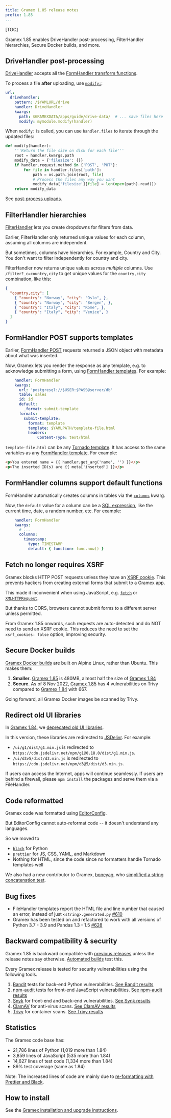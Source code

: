 ```yaml
---
title: Gramex 1.85 release notes
prefix: 1.85
...
```


[TOC]

Gramex 1.85 enables DriveHandler post-processing, FilterHandler hierarchies, Secure Docker builds, and more.

## DriveHandler post-processing

[DriveHandler](../../drivehandler/) accepts all the [FormHandler transform functions](../../formhandler/#formhandler-transforms).

To process a file **after** uploading, use [`modify:`](../../formhandler/#formhandler-modify):

```yaml
url:
  drivehandler:
    pattern: /$YAMLURL/drive
    handler: DriveHandler
    kwargs:
      path: $GRAMEXDATA/apps/guide/drive-data/  # ... save files here
      modify: mymodule.modify(handler)
```

When `modify:` is called, you can use `handler.files` to iterate through the updated files:

```python
def modify(handler):
    '''Return the file size on disk for each file'''
    root = handler.kwargs.path
    modify_data = {'filesize': {}}
    if handler.request.method in {'POST', 'PUT'}:
        for file in handler.files['path']:
            path = os.path.join(root, file)
            # Process the files any way you want
            modify_data['filesize'][file] = len(open(path).read())
    return modify_data
```

See [post-process uploads](../../drivehandler/#post-process-uploads).

## FilterHandler hierarchies

[FilterHandler](../../filterhandler/) lets you create dropdowns for filters from data.

Earlier, FilterHandler only returned unique values for each column, assuming all columns are independent.

But sometimes, columns have hierarchies. For example, Country and City. You don't want to filter independently for country and city.

FilterHandler now returns unique values across *multiple* columns. Use `/filter?_c=country,city` to get unique values for the `country,city` combination, like this:

```json
{
  "country,city": [
    { "country": "Norway", "city": "Oslo", },
    { "country": "Norway", "city": "Bergen", },
    { "country": "Italy", "city": "Rome", },
    { "country": "Italy", "city": "Venice", }
  ]
}
```

## FormHandler POST supports templates

Earlier, [FormHandler POST](../../formhandler/#formhandler-post) requests returned a JSON object with
metadata about what was inserted.

Now, Gramex lets you render the response as any template, e.g. to acknowledge submitting a form,
using [FormHandler templates](../../formhandler/#formhandler-templates). For example:

```yaml
    handler: FormHandler
    kwargs:
      url: 'postgresql://$USER:$PASS@server/db'
      table: sales
      id: id
      default:
        _format: submit-template
      formats:
        submit-template:
          format: template
          template: $YAMLPATH/template-file.html
          headers:
              Content-Type: text/html
```

`template-file.html` can be any [Tornado template](../../filehandler/#templates). It has access to the
same variables as any [FormHandler template](../../formhandler/#formhandler-templates). For example:

```html
<p>You entered name = {{ handler.get_arg('name', '') }}</p>
<p>The inserted ID(s) are {{ meta['inserted'] }}</p>
```


## FormHandler columns support default functions

FormHandler automatically creates columns in tables via the
[`columns`](../../formhandler/#formhandler-columns) kwarg.

Now, the `default` value for a column can be a
[SQL expression](https://docs.sqlalchemy.org/en/14/core/functions.html),
like the current time, date, a random number, etc. For example:

```yaml
    handler: FormHandler
    kwargs:
      # ...
      columns:
        timestamp:
          type: TIMESTAMP
          default: { function: func.now() }
```

## Fetch no longer requires XSRF

Gramex blocks HTTP POST requests unless they have an [XSRF cookie](../../filehandler/#xsrf).
This prevents hackers from creating external forms that submit to a Gramex app.

This made it inconvenient when using JavaScript,
e.g. [`fetch`](https://developer.mozilla.org/en-US/docs/Web/API/Fetch_API) or
[`XMLHTTPRequest`](https://developer.mozilla.org/en-US/docs/Web/API/XMLHttpRequest).

But thanks to CORS, browsers cannot submit forms to a different server unless permitted.

From Gramex 1.85 onwards, such requests are auto-detected and do NOT need to send an XSRF cookie.
This reduces the need to set the `xsrf_cookies: false` option, improving security.

## Secure Docker builds

[Gramex Docker builds](https://hub.docker.com/r/gramener/gramex) are built on Alpine Linux, rather than Ubuntu.
This makes them:

1. **Smaller**.
   [Gramex 1.85](https://hub.docker.com/layers/gramener/gramex/1.85.0/images/sha256-982aa204924dd8ac1e50e16bc2c317b977cd1a71da398b2062a5f7c9fcb0d2e5?context=explore)
   is 480MB, almost half the size of
   [Gramex 1.84](https://hub.docker.com/layers/gramener/gramex/1.84.0/images/sha256-f7a73b2485487ee9e5b1c351e0a4e2625108f63c5a1c251e562c393d4cd8c1c8?context=explore)
2. **Secure**. As of 8 Nov 2022,
   [Gramex 1.85](https://trivy.dev/results/?image=gramener/gramex:1.85.0) has 4 vulnerabilities on Trivy compared to
   [Gramex 1.84](https://trivy.dev/results/?image=gramener/gramex:1.84.0) with 667.

Going forward, all Gramex Docker images be scanned by Trivy.

## Redirect old UI libraries

In [Gramex 1.84](../1.84/), we [deprecated old UI libraries](../1.84/#deprecate-old-ui-libraries).

In this version, these libraries are redirected to [JSDelivr](https://jsdelivr.com/). For example:

- `/ui/g1/dist/g1.min.js` is redirected to `https://cdn.jsdelivr.net/npm/g1@0.18.0/dist/g1.min.js`.
- `/ui/d3v5/dist/d3.min.js` is redirected to `https://cdn.jsdelivr.net/npm/d3@5/dist/d3.min.js`.

If users can access the Internet, apps will continue seamlessly.
If users are behind a firewall, please `npm install` the packages and serve them via a FileHandler.

## Code reformatted

Gramex code was formatted using [EditorConfig](https://editorconfig.org/).

But EditorConfig cannot auto-reformat code -- it doesn't understand any languages.

So we moved to

- [`black`](https://black.readthedocs.io/) for Python
- [`prettier`](https://prettier.io/) for JS, CSS, YAML, and Markdown
- Nothing for HTML, since the code since no formatters handle Tornado templates well

We also had a new contributor to Gramex, [boneyag](https://github.com/boneyag), who
[simplified a string concatenation test](https://github.com/gramener/gramex/pull/604/files).

## Bug fixes

- FileHandler templates report the HTML file and line number that caused an error, instead of just `<string>.generated.py`
  [#610](https://github.com/gramener/gramex/pull/610)
- Gramex has been tested on and refactored to work with all versions of Python 3.7 - 3.9 and Pandas 1.3 - 1.5
  [#628](https://github.com/gramener/gramex/pull/628)

## Backward compatibility & security

Gramex 1.85 is backward compatible with [previous releases](../) unless the release notes say otherwise.
[Automated builds](https://travis-ci.com/github/gramener/gramex/builds) test this.

Every Gramex release is tested for security vulnerabilities using the following tools.

1. [Bandit](https://bandit.readthedocs.io/) tests for back-end Python vulnerabilities.
   [See Bandit results](https://github.com/gramener/gramex/blob/master/reports/bandit.txt)
2. [npm-audit](https://docs.npmjs.com/cli/v6/commands/npm-audit) tests for front-end JavaScript vulnerabilities.
   [See npm-audit results](https://github.com/gramener/gramex/blob/master/reports/npm-audit.txt)
3. [Snyk](https://snyk.io/) for front-end and back-end vulnerabilities.
   [See Synk results](https://github.com/gramener/gramex/blob/master/reports/snyk.txt)
4. [ClamAV](https://www.clamav.net/) for anti-virus scans.
   [See ClamAV results](https://github.com/gramener/gramex/blob/master/reports/clamav.txt)
5. [Trivy](https://trivy.dev/) for container scans.
   [See Trivy results](https://github.com/gramener/gramex/blob/master/reports/trivy.txt)

## Statistics

The Gramex code base has:

- 21,786 lines of Python (1,019 more than 1.84)
- 3,859 lines of JavaScript (535 more than 1.84)
- 14,627 lines of test code (1,334 more than 1.84)
- 89% test coverage (same as 1.84)

Note: The increased lines of code are mainly due to [re-formatting with Prettier and Black](#code-reformatted).

## How to install

See the [Gramex installation and upgrade instructions](../../install/).

